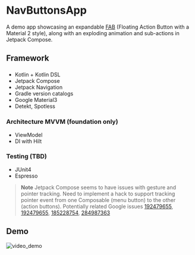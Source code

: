 # NavButtonsApp

A demo app showcasing an expandable [FAB](https://m2.material.io/components/buttons-floating-action-button) (Floating Action Button with a Material 2 style), along with an exploding animation and sub-actions in Jetpack Compose.

## Framework
### 
- Kotlin + Kotlin DSL
- Jetpack Compose
- Jetpack Navigation
- Gradle version catalogs
- Google Material3
- Detekt, Spotless

### Architecture MVVM (foundation only)
- ViewModel
- DI with Hilt

### Testing (TBD)
- JUnit4
- Espresso

> **Note** 
> Jetpack Compose seems to have issues with gesture and pointer tracking. Need to implement a hack to support tracking pointer event from one Composable (menu button) to the other (action buttons). Potentially related Google issues [192479655](https://issuetracker.google.com/issues/192479655), [192479655](https://issuetracker.google.com/issues/192479655), [185228754](https://issuetracker.google.com/issues/185228754), [284987363](https://issuetracker.google.com/issues/284987363)

## Demo
![video_demo](https://github.com/eveey/NavButtons/assets/33784277/1fb86f01-4ef9-4843-869c-de825f522cf7)
